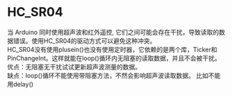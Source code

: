# HC_SR04
当 Arduino 同时使用超声波和红外遥控, 它们之间可能会存在干扰，导致读取的数据错误。使用HC_SR04的驱动方式可以避免这种冲突。
</br>HC_SR04没有使用plusein()也没有使用定时器，它依赖的是两个库，Ticker和PinChangeInt。这样就能在loop()循环内无阻塞的读取数据，并且不会被干扰。
</br>优点：无阻塞无干扰试试更新超声波测量的数据。
</br>缺点：loop()循环不能使用带阻塞方法，不然会影响超声波读取数据。
比如不能用delay()